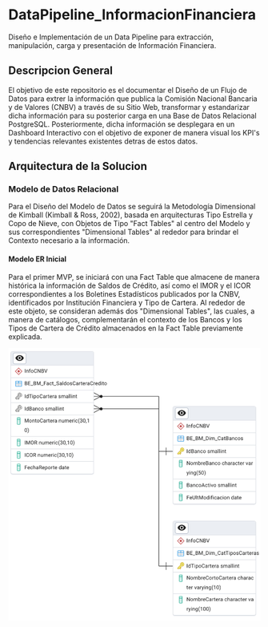 # DataPipeline_InformacionFinanciera
Diseño e Implementación de un Data Pipeline para extracción, manipulación, carga y presentación de Información Financiera.

## Descripcion General

El objetivo de este repositorio es el documentar el Diseño de un Flujo de Datos para extrer la información que publica la Comisión Nacional Bancaria y de Valores (CNBV) a través de su Sitio Web, transformar y estandarizar dicha información para su posterior carga en una Base de Datos Relacional PostgreSQL. Posteriormente, dicha información se desplegara en un Dashboard Interactivo con el objetivo de exponer de manera visual los KPI's y tendencias relevantes existentes detras de estos datos.

## Arquitectura de la Solucion

### Modelo de Datos Relacional

Para el Diseño del Modelo de Datos se seguirá la Metodología Dimensional de Kimball (Kimball & Ross, 2002), basada en arquitecturas Tipo Estrella y Copo de Nieve, con Objetos de Tipo "Fact Tables" al centro del Modelo y sus correspondientes "Dimensional Tables" al rededor para brindar el Contexto necesario a la información.

#### Modelo ER Inicial

Para el primer MVP, se iniciará con una Fact Table que almacene de manera histórica la información de Saldos de Crédito, así como el IMOR y el ICOR correspondientes a los Boletines Estadísticos publicados por la CNBV, identificados por Institución Financiera y Tipo de Cartera. Al rededor de este objeto, se consideran además dos "Dimensional Tables", las cuales, a manera de catálogos, complementarán el contexto de los Bancos y los Tipos de Cartera de Crédito almacenados en la Fact Table previamente explicada.

![alt_image](https://github.com/David97A/DataPipeline_InformacionFinanciera/blob/50b58c2474d94498c6a4b3f66267cd577753a47d/Recursos/Imagenes/ERD_ModeloInfoFinanciera_CNBV_01_20250622.png)
